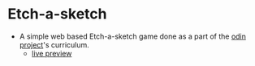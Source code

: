 # Etch-a-sketch
- A simple web based Etch-a-sketch game done as a part of the [odin project](https://www.theodinproject.com/lessons/foundations-etch-a-sketch)'s curriculum.
  - [live preview](https://mahmoodelsaayed.github.io/Etch-a-sketch/)
